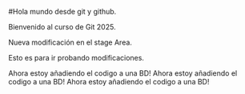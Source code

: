 #Hola mundo desde git y github.

Bienvenido al curso de Git 2025.

Nueva modificación en el stage Area.

Esto es para ir probando modificaciones.

Ahora estoy añadiendo el codigo a una BD!
Ahora estoy añadiendo el codigo a una BD!
Ahora estoy añadiendo el codigo a una BD!

